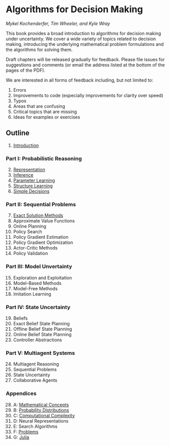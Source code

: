 # Algorithms for Decision Making
*Mykel Kochenderfer, Tim Wheeler, and Kyle Wray*

This book provides a broad introduction to algorithms for decision making under uncertainty. We cover a wide variety of topics related to decision making, introducing the underlying mathematical problem formulations and the algorithms for solving them.

Draft chapters will be released gradually for feedback. Please file issues for suggestions and comments (or email the address listed at the bottom of the pages of the PDF).

We are interested in all forms of feedback including, but not limited to:
1. Errors
2. Improvements to code (especially improvements for clarity over speed)
3. Typos
4. Areas that are confusing
5. Critical topics that are missing
6. Ideas for examples or exercises

## Outline

1. [Introduction](https://web.stanford.edu/group/sisl/public/dm/chapter-1.pdf)

### Part I: Probabilistic Reasoning

2. [Representation](https://web.stanford.edu/group/sisl/public/dm/chapter-2.pdf)
3. [Inference](https://web.stanford.edu/group/sisl/public/dm/chapter-3.pdf)
4. [Parameter Learning](https://web.stanford.edu/group/sisl/public/dm/chapter-4.pdf)
5. [Structure Learning](https://web.stanford.edu/group/sisl/public/dm/chapter-5.pdf)
6. [Simple Decisions](https://web.stanford.edu/group/sisl/public/dm/chapter-6.pdf)

### Part II: Sequential Problems

7. [Exact Solution Methods](https://web.stanford.edu/group/sisl/public/dm/chapter-7.pdf)
8. Approximate Value Functions
9. Online Planning
10. Policy Search
11. Policy Gradient Estimation
12. Policy Gradient Optimization
13. Actor-Critic Methods
14. Policy Validation

### Part III: Model Unvertainty

15. Exploration and Exploitation
16. Model-Based Methods
17. Model-Free Methods
18. Imitation Learning

### Part IV: State Uncertainty

19. Beliefs
20. Exact Belief State Planning
21. Offline Belief State Planning
22. Online Belief State Planning
23. Controller Abstractions

### Part V: Multiagent Systems

24. Multiagent Reasoning
25. Sequential Problems
26. State Uncertainty
27. Collaborative Agents

### Appendices

28. A: [Mathematical Concepts](https://web.stanford.edu/group/sisl/public/dm/chapter-28.pdf)
29. B: [Probability Distributions](https://web.stanford.edu/group/sisl/public/dm/chapter-29.pdf)
30. C: [Computational Complexity](https://web.stanford.edu/group/sisl/public/dm/chapter-30.pdf)
31. D: Neural Representations
32. E: Search Algorithms
33. F: [Problems](https://web.stanford.edu/group/sisl/public/dm/chapter-33.pdf)
34. G: [Julia](https://web.stanford.edu/group/sisl/public/dm/chapter-34.pdf)
